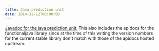 ```yaml
---
title: Java prediction unit
date: 2014-12-12T00:00:00
---
```


[Javadoc for the java prediction unit.](http://multi-axis.github.io/javaunit/apidocs) This also includes the apidocs for the functionaljava library since at the time of this writing the version numbers for the current stable library don't match with those of the apidocs hosted upstream.
